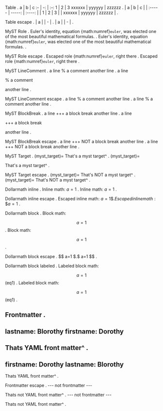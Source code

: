 Table
.
a | b | c
:- | -: | :-:
1 | 2 | 3
xxxxxx | yyyyyy | zzzzzz
.
| a      |      b |   c    |
| :----- | -----: | :----: |
| 1      |      2 |   3    |
| xxxxxx | yyyyyy | zzzzzz |
.

Table escape
.
| a |
\| - |
.
| a |
\| - |
.

MyST Role
.
Euler's identity, equation {math:numref}`euler`, was elected one of the
most beautiful mathematical formulas.
.
Euler's identity, equation {math:numref}`euler`, was elected one of the
most beautiful mathematical formulas.
.

MyST Role escape
.
Escaped role {math:numref\}`euler`, right there
.
Escaped role \{math:numref}`euler`, right there
.

MyST LineComment
.
a line
% a comment
another line
.
a line

% a comment

another line
.

MyST LineComment escape
.
a line
\% a comment
another line
.
a line
\% a comment
another line
.

MyST BlockBreak
.
a line
+++ a block break
another line
.
a line

+++ a block break

another line
.

MyST BlockBreak escape
.
a line
++\+ NOT a block break
another line
.
a line
\+++ NOT a block break
another line
.

MyST Target
.
(myst_target)=
That's a myst target^
.
(myst_target)=

That's a myst target^
.

MyST Target escape
.
(myst_target\)=
That's NOT a myst target^
.
\(myst_target)=
That's NOT a myst target^
.

Dollarmath inline
.
Inline math: $a=1$
.
Inline math: $a=1$
.

Dollarmath inline escape
.
Escaped inline math: $a=1\$
.
Escaped inline math: \$a=1$
.

Dollarmath block
.
Block math:

$$
a=1
$$
.
Block math:

$$
a=1
$$
.

Dollarmath block escape
.
$$
a=1
$\$
.
\$$
a=1
\$$
.

Dollarmath block labeled
.
Labeled block math:

$$
a=1
$$ (eq1)
.
Labeled block math:

$$
a=1
$$ (eq1)
.

Frontmatter
.
---
lastname: Blorothy
firstname: Dorothy
---
Thats YAML front matter^
.
---
firstname: Dorothy
lastname: Blorothy
---

Thats YAML front matter^
.

Frontmatter escape
.
--\-
not frontmatter
-\--

Thats not YAML front matter^
.
\---
not frontmatter
\---

Thats not YAML front matter^
.
